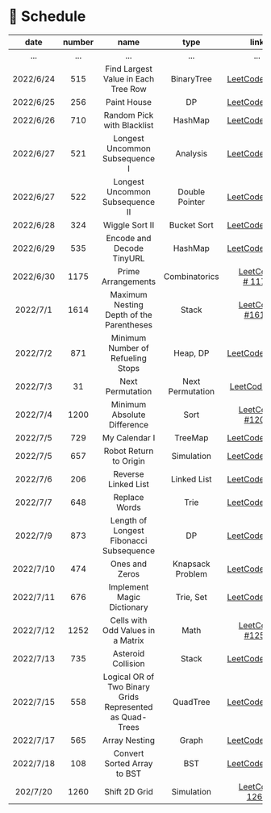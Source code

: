 # 📆 Schedule

| date      | number | name                                                     | type             | link                                                                                                    | difficulty | capable |
|:---------:|:------:|:--------------------------------------------------------:|:----------------:|:-------------------------------------------------------------------------------------------------------:|:----------:|:-------:|
| ...       | ...    | ...                                                      | ...              | ...                                                                                                     | ...        | ...     |
| 2022/6/24 | 515    | Find Largest Value in Each Tree Row                      | BinaryTree       | [LeetCode #515](https://leetcode.cn/problems/find-largest-value-in-each-tree-row/)                      | Medium     | ✔️      |
| 2022/6/25 | 256    | Paint House                                              | DP               | [LeetCode #256](https://leetcode.cn/problems/JEj789/)                                                   | Medium     | ❌       |
| 2022/6/26 | 710    | Random Pick with Blacklist                               | HashMap          | [LeetCode #710](https://leetcode.cn/problems/random-pick-with-blacklist/)                               | Hard       | ❌       |
| 2022/6/27 | 521    | Longest Uncommon Subsequence I                           | Analysis         | [LeetCode #521](https://leetcode.cn/problems/longest-uncommon-subsequence-i/)                           | Easy       | ✔️      |
| 2022/6/27 | 522    | Longest Uncommon Subsequence II                          | Double Pointer   | [LeetCode #522](https://leetcode.cn/problems/longest-uncommon-subsequence-ii/)                          | Medium     | ❌       |
| 2022/6/28 | 324    | Wiggle Sort II                                           | Bucket Sort      | [LeetCode #324](https://leetcode.cn/problems/wiggle-sort-ii/)                                           | Medium     | ❌       |
| 2022/6/29 | 535    | Encode and Decode TinyURL                                | HashMap          | [LeetCode #535](https://leetcode.cn/problems/encode-and-decode-tinyurl/)                                | Medium     | ✔️      |
| 2022/6/30 | 1175   | Prime Arrangements                                       | Combinatorics    | [LeetCode # 1175](https://leetcode.cn/problems/prime-arrangements/)                                     | Easy       | ✔️      |
| 2022/7/1  | 1614   | Maximum Nesting Depth of the Parentheses                 | Stack            | [LeetCode #1614](https://leetcode.cn/problems/maximum-nesting-depth-of-the-parentheses/)                | Easy       | ✔️      |
| 2022/7/2  | 871    | Minimum Number of Refueling Stops                        | Heap, DP         | [LeetCode #871](https://leetcode.cn/problems/minimum-number-of-refueling-stops/)                        | Hard       | ❌       |
| 2022/7/3  | 31     | Next Permutation                                         | Next Permutation | [LeetCode #31](https://leetcode.cn/problems/next-permutation/)                                          | Medium     | ❌       |
| 2022/7/4  | 1200   | Minimum Absolute Difference                              | Sort             | [LeetCode #1200](https://leetcode.cn/problems/minimum-absolute-difference/)                             | Easy       | ✔️      |
| 2022/7/5  | 729    | My Calendar I                                            | TreeMap          | [LeetCode #729](https://leetcode.cn/problems/my-calendar-i/)                                            | Medium     | ❌       |
| 2022/7/5  | 657    | Robot Return to Origin                                   | Simulation       | [LeetCode #657](https://leetcode.cn/problems/robot-return-to-origin/)                                   | Easy       | ✔️      |
| 2022/7/6  | 206    | Reverse Linked List                                      | Linked List      | [LeetCode #206](https://leetcode.cn/problems/reverse-linked-list/)                                      | Easy       | ✔️      |
| 2022/7/7  | 648    | Replace Words                                            | Trie             | [LeetCode #648](https://leetcode.cn/problems/replace-words/)                                            | Medium     | ✔️      |
| 2022/7/9  | 873    | Length of Longest Fibonacci Subsequence                  | DP               | [LeetCode #873](https://leetcode.cn/problems/length-of-longest-fibonacci-subsequence/)                  | Medium     | ❌       |
| 2022/7/10 | 474    | Ones and Zeros                                           | Knapsack Problem | [LeetCode #474](https://leetcode.cn/problems/ones-and-zeroes/)                                          | Medium     | ❌       |
| 2022/7/11 | 676    | Implement Magic Dictionary                               | Trie, Set        | [LeetCode #676](https://leetcode.cn/problems/implement-magic-dictionary/)                               | Medium     | ✔️      |
| 2022/7/12 | 1252   | Cells with Odd Values in a Matrix                        | Math             | [LeetCode #1252](https://leetcode.cn/problems/cells-with-odd-values-in-a-matrix/)                       | Easy       | ✔️      |
| 2022/7/13 | 735    | Asteroid Collision                                       | Stack            | [LeetCode #735](https://leetcode.cn/problems/asteroid-collision/)                                       | Medium     | ❌       |
| 2022/7/15 | 558    | Logical OR of Two Binary Grids Represented as Quad-Trees | QuadTree         | [LeetCode #558](https://leetcode.cn/problems/logical-or-of-two-binary-grids-represented-as-quad-trees/) | Medium     | ❌       |
| 2022/7/17 | 565    | Array Nesting                                            | Graph            | [LeetCode #565](https://leetcode.cn/problems/array-nesting/)                                            | Medium     | ❌       |
| 2022/7/18 | 108    | Convert Sorted Array to BST                              | BST              | [LeetCode #108](https://leetcode.cn/problems/convert-sorted-array-to-binary-search-tree/)               | Easy       | ✔️      |
| 202/7/20  | 1260   | Shift 2D Grid                                            | Simulation       | [LeetCode 1260](https://leetcode.cn/problems/shift-2d-grid/)                                            | Easy       | ✔️      |
